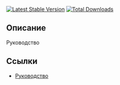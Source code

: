 [![Latest Stable Version](https://poser.pugx.org/yii2guide/misc/v/stable.png)](https://packagist.org/packages/yii2guide/misc)
[![Total Downloads](https://poser.pugx.org/yii2guide/misc/downloads.png)](https://packagist.org/packages/yii2guide/misc)

## Описание

Руководство 

## Ссылки

* [Руководство](guide/ru/README.md)
